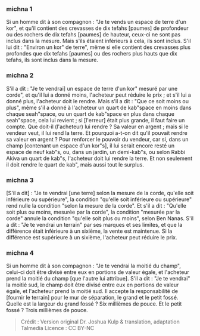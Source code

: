 
### michna 1
Si un homme dit à son compagnon : "Je te vends un espace de terre d'un kor", et qu'il contient des crevasses de dix tefahs [paumes] de profondeur ou des rochers de dix tefahs [paumes] de hauteur, ceux-ci ne sont pas inclus dans la mesure. Mais s'ils étaient inférieurs à cela, ils sont inclus. S'il lui dit : "Environ un kor" de terre", même si elle contient des crevasses plus profondes que dix tefahs [paumes] ou des rochers plus hauts que dix tefahs, ils sont inclus dans la mesure.

### michna 2
S'il a dit : "Je te vendrai] un espace de terre d'un kor" mesuré par une corde", et qu'il lui a donné moins, l'acheteur peut réduire le prix ; et s'il lui a donné plus, l'acheteur doit le rendre. Mais s'il a dit : "Que ce soit moins ou plus", même s'il a donné à l'acheteur un quart de kab"space en moins dans chaque seah"space, ou un quart de kab"space en plus dans chaque seah"space, cela lui revient ; si [l'erreur] était plus grande, il faut faire un compte. Que doit-il (l'acheteur) lui rendre ? Sa valeur en argent ; mais si le vendeur veut, il lui rend la terre. Et pourquoi a-t-on dit qu'il pouvait rendre sa valeur en argent ? Pour renforcer le pouvoir du vendeur, car si, dans un champ [contenant un espace d'un kor"s], il lui serait encore resté un espace de neuf kab"s, ou, dans un jardin, un demi-kab"s, ou selon Rabbi Akiva un quart de kab"s, l'acheteur doit lui rendre la terre. Et non seulement il doit rendre le quart de kab", mais aussi tout le surplus.

### michna 3
[S'il a dit] : "Je te vendrai [une terre] selon la mesure de la corde, qu'elle soit inférieure ou supérieure", la condition "qu'elle soit inférieure ou supérieure" rend nulle la condition "selon la mesure de la corde". Et s'il a dit : "Qu'elle soit plus ou moins, mesurée par la corde", la condition "mesurée par la corde" annule la condition "qu'elle soit plus ou moins", selon Ben Nanas. S'il a dit : "Je te vendrai un terrain" par ses marques et ses limites, et que la différence était inférieure à un sixième, la vente est maintenue. Si la différence est supérieure à un sixième, l'acheteur peut réduire le prix.

### michna 4
Si un homme dit à son compagnon : "Je te vendrai la moitié du champ", celui-ci doit être divisé entre eux en portions de valeur égale, et l'acheteur prend la moitié du champ [que l'autre lui attribue]. S'il a dit : "Je te vendrai" la moitié sud, le champ doit être divisé entre eux en portions de valeur égale, et l'acheteur prend la moitié sud. Il accepte la responsabilité de [fournir le terrain] pour le mur de séparation, le grand et le petit fossé. Quelle est la largeur du grand fossé ?  Six millièmes de pouce. Et le petit fossé ?  Trois millièmes de pouce.

>Crédit : Version original Dr. Joshua Kulp & translation, adaptation Talmedia
>Licence : CC BY-NC
